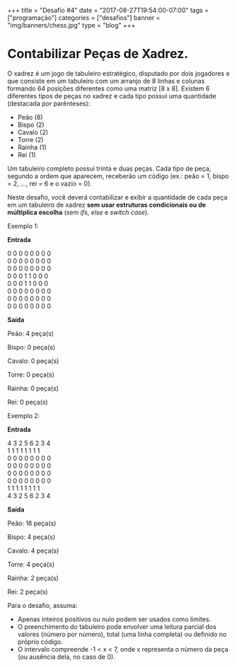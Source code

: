 +++
title = "Desafio #4"
date = "2017-08-27T19:54:00-07:00"
tags = ["programação"]
categories = ["desafios"]
banner = "img/banners/chess.jpg"
type = "blog"
+++

# Contabilizar Peças de Xadrez.

O xadrez é um jogo de tabuleiro estratégico, disputado por dois jogadores e
que consiste em um tabuleiro com um arranjo de 8 linhas e colunas formando 64
posições diferentes como uma matriz [8 x 8]. Existem 6 diferentes tipos de
peças no xadrez e cada tipo possui uma quantidade (destacada por parênteses):
* Peão (8)
* Bispo (2)
* Cavalo (2)
* Torre (2)
* Rainha (1)
* Rei (1)

Um tabuleiro completo possui trinta e duas peças. Cada tipo de peça, segundo a ordem
que aparecem, receberão um código (ex.: peão = 1, bispo = 2, ..., rei = 6 e o vazio = 0).

Neste desafio, você deverá contabilizar e exibir a quantidade de cada peça em um tabuleiro
de xadrez **sem usar estruturas condicionais ou de múltiplica escolha**
(sem *if*s, *else* e *switch case*).

Exemplo 1:

**Entrada**

0 0 0 0 0 0 0 0  
0 0 0 0 0 0 0 0   
0 0 0 0 0 0 0 0   
0 0 0 1 1 0 0 0   
0 0 0 1 1 0 0 0  
0 0 0 0 0 0 0 0  
0 0 0 0 0 0 0 0  
0 0 0 0 0 0 0 0

**Saída**

Peão: 4 peça(s)

Bispo: 0 peça(s)

Cavalo: 0 peça(s)

Torre: 0 peça(s)

Rainha: 0 peça(s)

Rei: 0 peça(s)


Exemplo 2:

**Entrada**

4 3 2 5 6 2 3 4  
1 1 1 1 1 1 1 1  
0 0 0 0 0 0 0 0  
0 0 0 0 0 0 0 0  
0 0 0 0 0 0 0 0  
0 0 0 0 0 0 0 0  
1 1 1 1 1 1 1 1  
4 3 2 5 6 2 3 4  

**Saída**

Peão: 16 peça(s)

Bispo: 4 peça(s)

Cavalo: 4 peça(s)

Torre: 4 peça(s)

Rainha: 2 peça(s)

Rei: 2 peça(s)

Para o desafio, assuma:
* Apenas inteiros positivos ou nulo podem ser usados como limites.
* O preenchimento do tabuleiro pode envolver uma leitura parcial dos valores
(número por número), total (uma linha completa) ou definido no próprio código.
* O intervalo compreende -1 < x < 7, onde x representa o número da peça
(ou ausência dela, no caso de 0).
